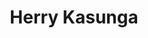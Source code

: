 ---
title: Herry Kasunga
organization: Hope for Girls and Women Tanzania 
talk: "Mapping to improve planning for access to water"
permalink: /speakers/#herry-kasunga
---